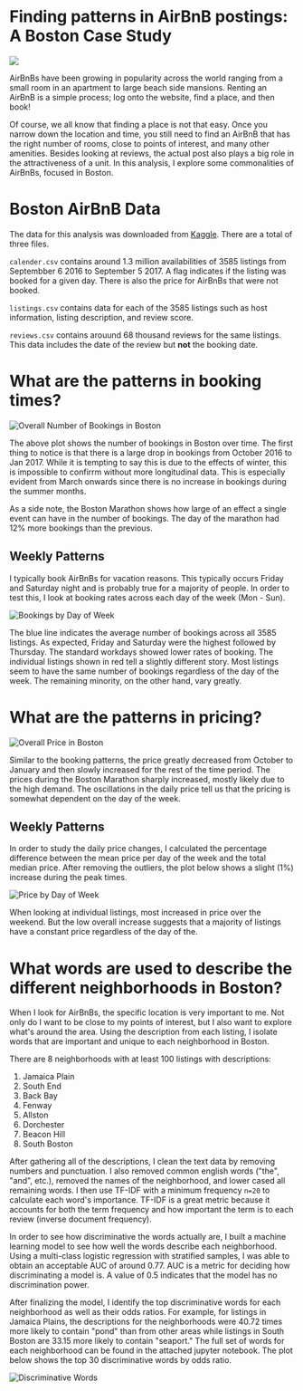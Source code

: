 # Finding patterns in AirBnB postings: A Boston Case Study

![](https://www.planetware.com/photos-large/USMA/boston-massachusetts-united-states-freedom-trail.jpg)

AirBnBs have been growing in popularity across the world ranging from a small room in an apartment to large beach side mansions. Renting an AirBnB is a simple process; log onto the website, find a place, and then book!

Of course, we all know that finding a place is not that easy. Once you narrow down the location and time, you still need to find an AirBnB that has the right number of rooms, close to points of interest, and many other amenities. Besides looking at reviews, the actual post also plays a big role in the attractiveness of a unit. In this analysis, I explore some commonalities of AirBnBs, focused in Boston. 

# Boston AirBnB Data

The data for this analysis was downloaded from [Kaggle](https://www.kaggle.com/airbnb/boston). There are a total of three files. 

`calender.csv` contains around 1.3 million availabilities of 3585 listings from Septembber 6 2016 to September 5 2017. A flag indicates if the listing was booked for a given day. There is also the price for AirBnBs that were not booked.

`listings.csv` contains data for each of the 3585 listings such as host information, listing description, and review score.

`reviews.csv` contains arouund 68 thousand reviews for the same listings. This data includes the date of the review but **not** the booking date.

# What are the patterns in booking times?

![Overall Number of Bookings in Boston](images/bookings.png)

The above plot shows the number of bookings in Boston over time. The first thing to notice is that there is a large drop in bookings from October 2016 to Jan 2017. While it is tempting to say this is due to the effects of winter, this is impossible to confirrm without more longitudinal data. This is especially evident from March onwards since there is no increase in bookings during the summer months.

As a side note, the Boston Marathon shows how large of an effect a single event can have in the number of bookings. The day of the marathon had 12% more bookings than the previous. 

## Weekly Patterns

I typically book AirBnBs for vacation reasons. This typically occurs Friday and Saturday night and is probably true for a majority of people. In order to test this, I look at booking rates across each day of the week (Mon - Sun).

![Bookings by Day of Week](images/DOW-bookings.png)

The blue line indicates the average number of bookings across all 3585 listings. As expected, Friday and Saturday were the highest followed by Thursday. The standard workdays showed lower rates of booking. The individual listings shown in red tell a slightly different story. Most listings seem to have the same number of bookings regardless of the day of the week. The remaining minority, on the other hand, vary greatly.

# What are the patterns in pricing?

![Overall Price in Boston](images/price.png)

Similar to the booking patterns, the price greatly decreased from October to January and then slowly increased for the rest of the time period. The prices during the Boston Marathon sharply increased, mostly likely due to the high demand. The oscillations in the daily price tell us that the pricing is somewhat dependent on the day of the week.

## Weekly Patterns

In order to study the daily price changes, I calculated the percentage difference between the mean price per day of the week and the total median price. After removing the outliers, the plot below shows a slight (1%) increase during the peak times. 

![Price by Day of Week](images/Dow-price.png)

When looking at individual listings, most increased in price over the weekend. But the low overall increase suggests that a majority of listings have a constant price regardless of the day of the.

# What words are used to describe the different neighborhoods in Boston?

When I look for AirBnBs, the specific location is very important to me. Not only do I want to be close to my points of interest, but I also want to explore what's around the area. Using the description from each listing, I isolate words that are important and unique to each neighborhood in Boston. 

There are 8 neighborhoods with at least 100 listings with descriptions:

1. Jamaica Plain
2. South End
3. Back Bay
4. Fenway
5. Allston
6. Dorchester
7. Beacon Hill 
8. South Boston

After gathering all of the descriptions, I clean the text data by removing numbers and punctuation. I also removed common english words ("the", "and", etc.), removed the names of the neighborhood, and lower cased all remaining words. I then use TF-IDF with a minimum frequency `n=20` to calculate each word's importance. TF-IDF is a great metric because it accounts for both the term frequency and how important the term is to each review (inverse document frequency). 

In order to see how discriminative the words actually are, I built a machine learning model to see how well the words describe each neighborhood. Using a multi-class logistic regression with stratified samples, I was able to obtain an acceptable AUC of around 0.77. AUC is a metric for deciding how discriminating a model is. A value of 0.5 indicates that the model has no discrimination power. 

After finalizing the model, I identify the top discriminative words for each neighborhood as well as their odds ratios. For example, for listings in Jamaica Plains, the descriptions for the neighborhoods were 40.72 times more likely to contain "pond" than from other areas while listings in South Boston are 33.15 more likely to contain "seaport." The full set of words for each neighborhood can be found in the attached jupyter notebook. The plot below shows the top 30 discriminative words by odds ratio.

![Discriminative Words](images/unique_words.png)